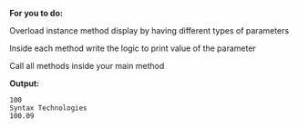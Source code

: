 **For you to do:**

Overload instance method display by having different types of parameters

Inside each method write the logic to print value of the parameter

Call all methods inside your main method

**Output:**

```
100
Syntax Technologies
100.09
```